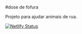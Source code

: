 #dose de fofura 

Projeto para ajudar animais de rua.


[![Netlify Status](https://api.netlify.com/api/v1/badges/b51ecfcd-3384-4702-8de7-7fe31961f30c/deploy-status)](https://app.netlify.com/sites/dosedefofura/deploys)
